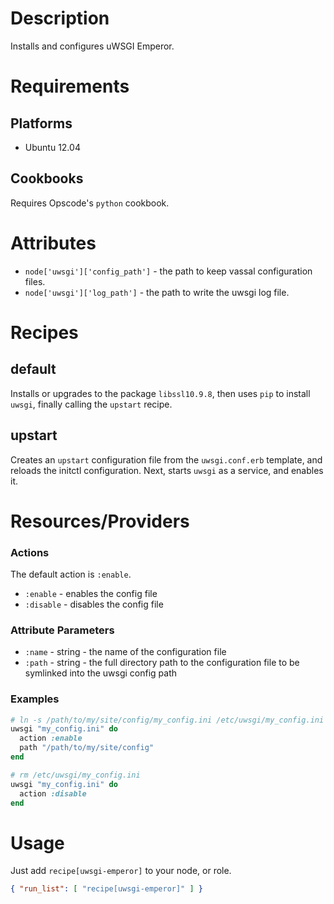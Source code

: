 Description
===========
Installs and configures uWSGI Emperor.

Requirements
============
## Platforms
* Ubuntu 12.04

## Cookbooks
Requires Opscode's `python` cookbook.

Attributes
==========
* `node['uwsgi']['config_path']` - the path to keep vassal configuration
  files.
* `node['uwsgi']['log_path']` - the path to write the uwsgi log file.

Recipes
=======
default
-------
Installs or upgrades to the package `libssl10.9.8`, then uses `pip` to
install `uwsgi`, finally calling the `upstart` recipe.

upstart
-------
Creates an `upstart` configuration file from the `uwsgi.conf.erb`
template, and reloads the initctl configuration. Next, starts `uwsgi` as
a service, and enables it.

Resources/Providers
===================
### Actions
The default action is `:enable`.
* `:enable` - enables the config file
* `:disable` - disables the config file

### Attribute Parameters
* `:name` - string - the name of the configuration file
* `:path` - string - the full directory path to the configuration file
  to be symlinked into the uwsgi config path

### Examples
```ruby
# ln -s /path/to/my/site/config/my_config.ini /etc/uwsgi/my_config.ini
uwsgi "my_config.ini" do
  action :enable
  path "/path/to/my/site/config"
end
```

```ruby
# rm /etc/uwsgi/my_config.ini
uwsgi "my_config.ini" do
  action :disable
end
```

Usage
=====
Just add `recipe[uwsgi-emperor]` to your node, or role.

```json
{ "run_list": [ "recipe[uwsgi-emperor]" ] }
```
